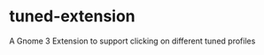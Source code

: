 tuned-extension
===============

A Gnome 3 Extension to support clicking on different tuned profiles

